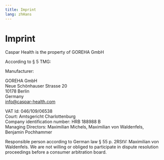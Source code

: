 ```yaml
---
title: Imprint
lang: zhHans
---
```


# Imprint

Caspar Health is the property of GOREHA GmbH

According to § 5 TMG:

Manufacturer:

GOREHA GmbH  
Neue Schönhauser Strasse 20  
10178 Berlin  
Germany  
[info@caspar-health.com](mailto:info@caspar-health.com)

VAT Id: 046/109/06538  
Court: Amtsgericht Charlottenburg  
Company identification number: HRB 188988 B  
Managing Directors: Maximilian Michels, Maximilian von Waldenfels, Benjamin Pochhammer

Responsible person according to German law § 55 p. 2RStV: Maximilian von Waldenfels. We are not willing or obliged to participate in dispute resolution proceedings before a consumer arbitration board.
